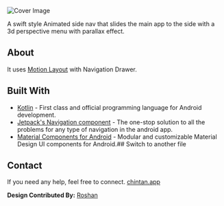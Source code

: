 ![Cover Image](https://github.com/chintanrparmar/MaterialResideMenu/blob/master/cover_image.png)

A swift style Animated side nav that slides the main app to the side with a 3d perspective menu with parallax effect.


## About

It uses [Motion Layout](https://developer.android.com/training/constraint-layout/motionlayout) with Navigation Drawer.

## Built With

-   [Kotlin](https://kotlinlang.org/)  - First class and official programming language for Android development.
-   [Jetpack's Navigation component](https://developer.android.com/guide/navigation)  - The one-stop solution to all the problems for any type of navigation in the android app.
-   [Material Components for Android](https://github.com/material-components/material-components-android)  - Modular and customizable Material Design UI components for Android.## Switch to another file



## Contact
If you need any help, feel free to connect.
[chintan.app](https://chintan.app)



**Design Contributed By:** [Roshan](https://github.com/roshanrahman)
